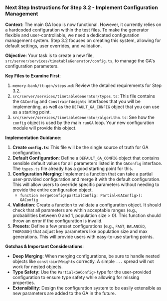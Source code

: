 ### Next Step Instructions for Step 3.2 - Implement Configuration Management

**Context**: The main GA loop is now functional. However, it currently relies on a hardcoded configuration within the test files. To make the generator flexible and user-controllable, we need a dedicated configuration management system. Step 3.2 focuses on creating this system, allowing for default settings, user overrides, and validation.

**Objective**: Your task is to create a new file, `src/server/services/timetableGenerator/config.ts`, to manage the GA's configuration parameters.

**Key Files to Examine First**:

1.  `memory-bank/tt-gen/steps.md`: Review the detailed requirements for Step 3.2.
2.  `src/server/services/timetableGenerator/types.ts`: This file contains the `GAConfig` and `ConstraintWeights` interfaces that you will be implementing, as well as the `DEFAULT_GA_CONFIG` object that you can use as a starting point.
3.  `src/server/services/timetableGenerator/algorithm.ts`: See how the `config` object is used by the main `runGA` loop. Your new configuration module will provide this object.

**Implementation Guidance**:

1.  **Create `config.ts`**: This file will be the single source of truth for GA configuration.
2.  **Default Configuration**: Define a `DEFAULT_GA_CONFIG` object that contains sensible default values for all parameters listed in the `GAConfig` interface. The `types.ts` file already has a good starting point for this.
3.  **Configuration Merging**: Implement a function that can take a partial user-provided configuration and merge it with the default configuration. This will allow users to override specific parameters without needing to provide the entire configuration object.
    - `function mergeConfig(partialConfig: Partial<GAConfig>): GAConfig`
4.  **Validation**: Create a function to validate a configuration object. It should check that all parameters are within acceptable ranges (e.g., probabilities between 0 and 1, population size > 0). This function should throw an error if the configuration is invalid.
5.  **Presets**: Define a few preset configurations (e.g., `FAST`, `BALANCED`, `THOROUGH`) that adjust key parameters like population size and max generations. This will provide users with easy-to-use starting points.

**Gotchas & Important Considerations**:

- **Deep Merging**: When merging configurations, be sure to handle nested objects like `constraintWeights` correctly. A simple `...` spread will not work for nested objects.
- **Type Safety**: Use the `Partial<GAConfig>` type for the user-provided configuration to ensure type safety while allowing for missing properties.
- **Extensibility**: Design the configuration system to be easily extensible as new parameters are added to the GA in the future.
